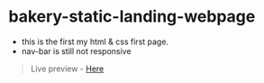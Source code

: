 # bakery-static-landing-webpage

- this is the first my html & css first page.
- nav-bar is still not responsive

>Live preview - [Here](https://iamwaiyanminhtet.github.io/bakery-static-landing-webpage-odin/)